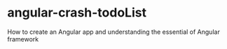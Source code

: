 # angular-crash-todoList
How to create an Angular app and understanding the essential of Angular framework
